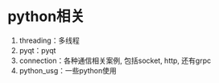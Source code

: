 # python相关

1. threading：多线程
2. pyqt：pyqt
3. connection：各种通信相关案例, 包括socket, http, 还有grpc
4. python_usg：一些python使用